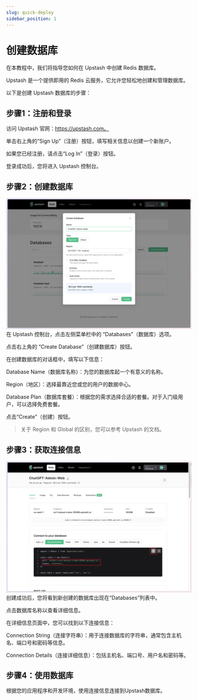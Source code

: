 ```yaml
---
slug: quick-deploy
sidebar_position: 1
---
```


# 创建数据库

在本教程中，我们将指导您如何在 Upstash 中创建 Redis 数据库。

Upstash 是一个提供即用的 Redis 云服务，它允许您轻松地创建和管理数据库。

以下是创建 Upstash 数据库的步骤：

## 步骤1：注册和登录

访问 Upstash 官网：https://upstash.com。

单击右上角的“Sign Up”（注册）按钮，填写相关信息以创建一个新账户。

如果您已经注册，请点击“Log In”（登录）按钮。

登录成功后，您将进入 Upstash 控制台。

## 步骤2：创建数据库

![](img/upstash-01.png)
在 Upstash 控制台，点击左侧菜单栏中的 “Databases”（数据库）选项。

点击右上角的 “Create Database”（创建数据库）按钮。

在创建数据库的对话框中，填写以下信息：

Database Name（数据库名称）：为您的数据库起一个有意义的名称。

Region（地区）：选择最靠近您或您的用户的数据中心。

Database Plan（数据库套餐）：根据您的需求选择合适的套餐。对于入门级用户，可以选择免费套餐。

点击“Create”（创建）按钮。

> 关于 Region 和 Global 的区别，您可以参考 Upstash 的文档。

## 步骤3：获取连接信息

![](img/upstash-02.png)
创建成功后，您将看到新创建的数据库出现在“Databases”列表中。

点击数据库名称以查看详细信息。

在详细信息页面中，您可以找到以下连接信息：

Connection String（连接字符串）：用于连接数据库的字符串，通常包含主机名、端口号和密码等信息。

Connection Details（连接详细信息）：包括主机名、端口号、用户名和密码等。

## 步骤4：使用数据库

根据您的应用程序和开发环境，使用连接信息连接到Upstash数据库。


